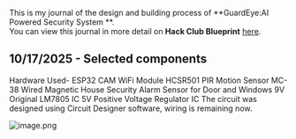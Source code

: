 <!--
  ===================    !!READ THIS NOTICE!!   ====================
  DO NOT edit this file manually. Your changes WILL BE OVERWRITTEN!
  This journal is auto generated and updated by Hack Club Blueprint.
  To edit this file, please edit your journal entries on Blueprint.
  ==================================================================
-->

This is my journal of the design and building process of **GuardEye:AI Powered Security System **.  
You can view this journal in more detail on **Hack Club Blueprint** [here](https://blueprint.hackclub.com/projects/567).


## 10/17/2025 - Selected components   

Hardware Used- 
ESP32 CAM WiFi Module
HCSR501 PIR Motion Sensor
MC-38 Wired Magnetic House Security Alarm Sensor for Door and Windows
9V Original 
LM7805 IC 5V Positive Voltage Regulator IC
The circuit was designed using Circuit Designer software, wiring is remaining now. 

![image.png](https://blueprint.hackclub.com/user-attachments/blobs/proxy/eyJfcmFpbHMiOnsiZGF0YSI6MjY4MSwicHVyIjoiYmxvYl9pZCJ9fQ==--afe6da192b8184eaf0d72eccb693065623b2a8c8/image.png)

  

